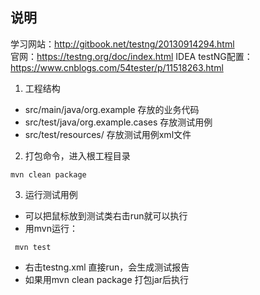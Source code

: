 ## 说明
学习网站：http://gitbook.net/testng/20130914294.html <br/>
官网：https://testng.org/doc/index.html
IDEA testNG配置：https://www.cnblogs.com/54tester/p/11518263.html

1. 工程结构
+ src/main/java/org.example 存放的业务代码
+ src/test/java/org.example.cases 存放测试用例
+ src/test/resources/ 存放测试用例xml文件
2. 打包命令，进入根工程目录
```shell script
mvn clean package
```
3. 运行测试用例
+ 可以把鼠标放到测试类右击run就可以执行
+ 用mvn运行：
```shell script
 mvn test
```
+ 右击testng.xml 直接run，会生成测试报告
+ 如果用mvn clean package 打包jar后执行
```java

```
